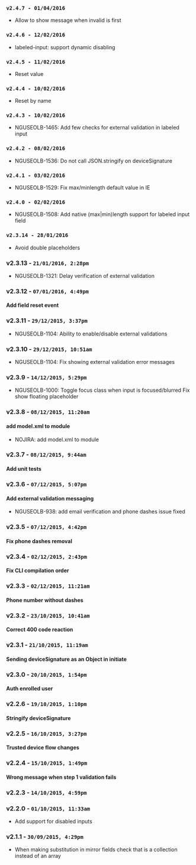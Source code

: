 ### `v2.4.7 - 01/04/2016`
* Allow to show message when invalid is first

### `v2.4.6 - 12/02/2016`
* labeled-input: support dynamic disabling

### `v2.4.5 - 11/02/2016`
* Reset value

### `v2.4.4 - 10/02/2016`
* Reset by name

### `v2.4.3 - 10/02/2016`
* NGUSEOLB-1465: Add few checks for external validation in labeled input

### `v2.4.2 - 08/02/2016`
* NGUSEOLB-1536: Do not call JSON.stringify on deviceSignature

### `v2.4.1 - 03/02/2016`
* NGUSEOLB-1529: Fix max/minlength default value in IE

### `v2.4.0 - 02/02/2016`
* NGUSEOLB-1508: Add native (max|min)length support for labeled input field

### `v2.3.14 - 28/01/2016`
* Avoid double placeholders

### v2.3.13 - `21/01/2016, 2:28pm`
* NGUSEOLB-1321: Delay verification of external validation

### v2.3.12 - `07/01/2016, 4:49pm`
#### Add field reset event   

### v2.3.11 - `29/12/2015, 3:37pm`
* NGUSEOLB-1104: Ability to enable/disable external validations  

### v2.3.10 - `29/12/2015, 10:51am`
* NGUSEOLB-1104: Fix showing external validation error messages  

### v2.3.9 - `14/12/2015, 5:29pm`
* NGUSEOLB-1000: Toggle focus class when input is focused/blurred Fix show floating placeholder  

### v2.3.8 - `08/12/2015, 11:20am`
#### add model.xml to module  
* NOJIRA: add model.xml to module  

### v2.3.7 - `08/12/2015, 9:44am`
#### Add unit tests  

### v2.3.6 - `07/12/2015, 5:07pm`
#### Add external validation messaging  
* NGUSEOLB-938: add email verification and phone dashes issue fixed  

### v2.3.5 - `07/12/2015, 4:42pm`
#### Fix phone dashes removal  

### v2.3.4 - `02/12/2015, 2:43pm`
#### Fix CLI compilation order  

### v2.3.3 - `02/12/2015, 11:21am`
#### Phone number without dashes  

### v2.3.2 - `23/10/2015, 10:41am`
#### Correct 400 code reaction  

### v2.3.1 - `21/10/2015, 11:19am`
#### Sending deviceSignature as an Object in initiate  

### v2.3.0 - `20/10/2015, 1:54pm`
#### Auth enrolled user  

### v2.2.6 - `19/10/2015, 1:10pm`
#### Stringify deviceSignature  

### v2.2.5 - `16/10/2015, 3:27pm`
#### Trusted device flow changes  

### v2.2.4 - `15/10/2015, 1:49pm`
#### Wrong message when step 1 validation fails  

### v2.2.3 - `14/10/2015, 4:59pm`

### v2.2.0 - `01/10/2015, 11:33am`
* Add support for disabled inputs  

### v2.1.1 - `30/09/2015, 4:29pm`
* When making substitution in mirror fields check that is a collection instead of an array  


